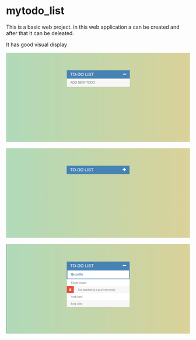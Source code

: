 # mytodo_list 

This is a basic web project.
In this web application a can be created and after that it can be deleated.

It has good visual display

![alt text](ss1.png "create your todo")

![alt text](ss2.png "Writing area can be hidden")

![alt text](ss3.png "Effect applied to Delete")
